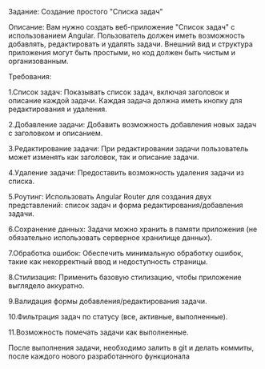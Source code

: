 Задание: Создание простого "Списка задач"

Описание:
Вам нужно создать веб-приложение "Список задач" с использованием Angular. Пользователь должен иметь возможность добавлять, редактировать и удалять задачи. Внешний вид и структура приложения могут быть простыми, но код должен быть чистым и организованным.

Требования:

1.Список задач: Показывать список задач, включая заголовок и описание каждой задачи. Каждая задача должна иметь кнопку для редактирования и удаления.

2.Добавление задачи: Добавить возможность добавления новых задач с заголовком и описанием.

3.Редактирование задачи: При редактировании задачи пользователь может изменять как заголовок, так и описание задачи.

4.Удаление задачи: Предоставить возможность удаления задачи из списка.

5.Роутинг: Использовать Angular Router для создания двух представлений: список задач и форма редактирования/добавления задачи.

6.Сохранение данных: Задачи можно хранить в памяти приложения (не обязательно использовать серверное хранилище данных).

7.Обработка ошибок: Обеспечить минимальную обработку ошибок, такие как некорректный ввод и недоступность страницы.

8.Стилизация: Применить базовую стилизацию, чтобы приложение выглядело аккуратно. 

9.Валидация формы добавления/редактирования задачи. 

10.Фильтрация задач по статусу (все, активные, выполненные). 

11.Возможность помечать задачи как выполненные.

После выполнения задачи, необходимо залить в git и делать коммиты, после каждого нового разработанного функционала
